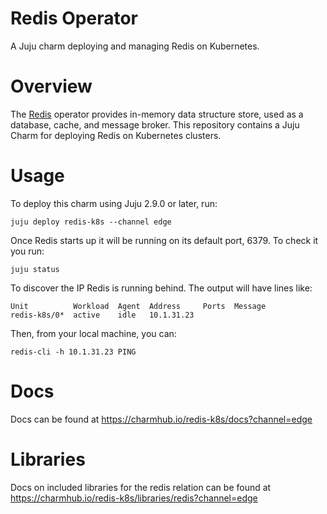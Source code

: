 # Redis Operator

A Juju charm deploying and managing Redis on Kubernetes.

# Overview

The [Redis](https://www.redis.io/) operator provides in-memory data structure 
store, used as a database, cache, and message broker. This repository contains a
Juju Charm for deploying Redis on Kubernetes clusters.

# Usage

To deploy this charm using Juju 2.9.0 or later, run:

    juju deploy redis-k8s --channel edge

Once Redis starts up it will be running on its default port, 6379. 
To check it you run:

    juju status

To discover the IP Redis is running behind. The output will have lines like:

    Unit          Workload  Agent  Address     Ports  Message
    redis-k8s/0*  active    idle   10.1.31.23

Then, from your local machine, you can:

    redis-cli -h 10.1.31.23 PING

# Docs

Docs can be found at https://charmhub.io/redis-k8s/docs?channel=edge

# Libraries

Docs on included libraries for the redis relation can be found at https://charmhub.io/redis-k8s/libraries/redis?channel=edge
